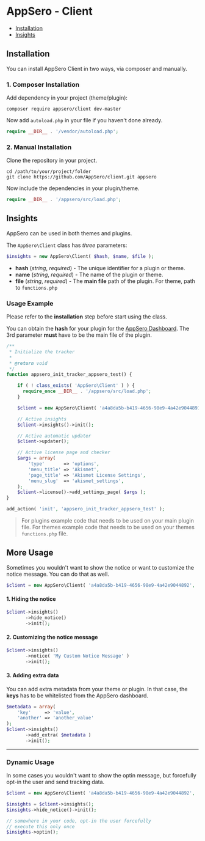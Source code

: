 # AppSero - Client

- [Installation](#installation)
- [Insights](#insights)


## Installation

You can install AppSero Client in two ways, via composer and manually.

### 1. Composer Installation

Add dependency in your project (theme/plugin):

```
composer require appsero/client dev-master
```

Now add `autoload.php` in your file if you haven't done already.

```php
require __DIR__ . '/vendor/autoload.php';
```

### 2. Manual Installation

Clone the repository in your project.

```
cd /path/to/your/project/folder
git clone https://github.com/AppSero/client.git appsero
```

Now include the dependencies in your plugin/theme.

```php
require __DIR__ . '/appsero/src/load.php';
```

## Insights

AppSero can be used in both themes and plugins.

The `AppSero\Client` class has *three* parameters:

```php
$insights = new AppSero\Client( $hash, $name, $file );
```

- **hash** (*string*, *required*) - The unique identifier for a plugin or theme.
- **name** (*string*, *required*) - The name of the plugin or theme.
- **file** (*string*, *required*) - The **main file** path of the plugin. For theme, path to `functions.php`

### Usage Example

Please refer to the **installation** step before start using the class.

You can obtain the **hash** for your plugin for the [AppSero Dashboard](https://dashboard.appsero.com). The 3rd parameter **must** have to be the main file of the plugin.

```php
/**
 * Initialize the tracker
 *
 * @return void
 */
function appsero_init_tracker_appsero_test() {

    if ( ! class_exists( 'AppSero\Client' ) ) {
      require_once __DIR__ . '/appsero/src/load.php';
    }

    $client = new AppSero\Client( 'a4a8da5b-b419-4656-98e9-4a42e9044891', 'Akismet', __FILE__ );

    // Active insights
    $client->insights()->init();

    // Active automatic updater
    $client->updater();

    // Active license page and checker
    $args = array(
        'type'       => 'options',
        'menu_title' => 'Akismet',
        'page_title' => 'Akismet License Settings',
        'menu_slug'  => 'akismet_settings',
    );
    $client->license()->add_settings_page( $args );
}

add_action( 'init', 'appsero_init_tracker_appsero_test' );
```

> For plugins example code that needs to be used on your main plugin file.
> For themes example code that needs to be used on your themes `functions.php` file.

## More Usage

Sometimes you wouldn't want to show the notice or want to customize the notice message. You can do that as well.

```php
$client = new AppSero\Client( 'a4a8da5b-b419-4656-98e9-4a42e9044892', 'Twenty Twelve', __FILE__ );
```

#### 1. Hiding the notice

```php
$client->insights()
       ->hide_notice()
       ->init();
```

#### 2. Customizing the notice message

```php
$client->insights()
       ->notice( 'My Custom Notice Message' )
       ->init();
```

#### 3. Adding extra data

You can add extra metadata from your theme or plugin. In that case, the **keys** has to be whitelisted from the AppSero dashboard.

```php
$metadata = array(
    'key'     => 'value',
    'another' => 'another_value'
);
$client->insights()
       ->add_extra( $metadata )
       ->init();
```

---

### Dynamic Usage

In some cases you wouldn't want to show the optin message, but forcefully opt-in the user and send tracking data.

```php
$client = new AppSero\Client( 'a4a8da5b-b419-4656-98e9-4a42e9044892', 'Twenty Twelve', __FILE__ );

$insights = $client->insights();
$insights->hide_notice()->init();

// somewhere in your code, opt-in the user forcefully
// execute this only once
$insights->optin();
```
